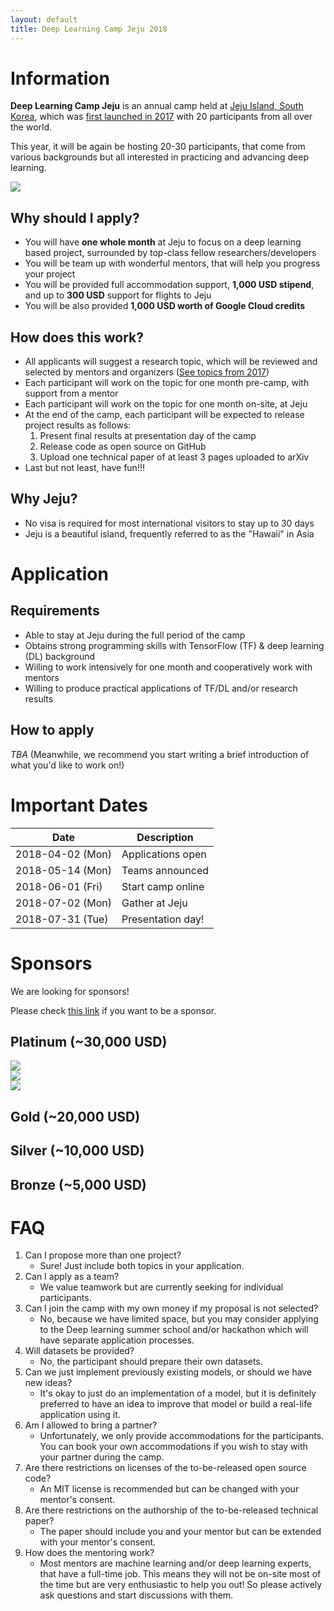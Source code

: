 ```yaml
---
layout: default
title: Deep Learning Camp Jeju 2018
---
```


# Information
**Deep Learning Camp Jeju**
is an annual camp held at [Jeju Island, South Korea](https://en.wikipedia.org/wiki/Jeju_Island),
which was [first launched in 2017](../2017/) with 20 participants from all over the world.

This year, it will be again be hosting 20-30 participants,
that come from various backgrounds but all interested in practicing and advancing deep learning.

<div class="text-center mb-5">
<img src="{{ '/assets/images/jeju.png' | absolute_url }}"/>
</div>

## Why should I apply?

- You will have **one whole month** at Jeju to focus on a deep learning based project, surrounded by top-class fellow researchers/developers
- You will be team up with wonderful mentors, that will help you progress your project
- You will be provided full accommodation support, **1,000 USD stipend**, and up to **300 USD** support for flights to Jeju
- You will be also provided **1,000 USD worth of Google Cloud credits**

## How does this work?

- All applicants will suggest a research topic, which will be reviewed and selected by mentors and organizers
    ([See topics from 2017](https://github.com/TensorFlowKR/mlcampjeju/blob/master/2017/github/04_FinalPresentation.md))
- Each participant will work on the topic for one month pre-camp, with support from a mentor
- Each participant will work on the topic for one month on-site, at Jeju
- At the end of the camp, each participant will be expected to release project results as follows:
    1. Present final results at presentation day of the camp
    1. Release code as open source on GitHub
    1. Upload one technical paper of at least 3 pages uploaded to arXiv
- Last but not least, have fun!!!

## Why Jeju?

- No visa is required for most international visitors to stay up to 30 days
- Jeju is a beautiful island, frequently referred to as the "Hawaii" in Asia


# Application

## Requirements

- Able to stay at Jeju during the full period of the camp
- Obtains strong programming skills with TensorFlow (TF) & deep learning (DL) background
- Willing to work intensively for one month and cooperatively work with mentors
- Willing to produce practical applications of TF/DL and/or research results

## How to apply

*TBA*
(Meanwhile, we recommend you start writing a brief introduction of what you'd like to work on!)


# Important Dates

| Date | Description |
| --- | --- |
| 2018-04-02 (Mon) | Applications open |
| 2018-05-14 (Mon) | Teams announced |
| 2018-06-01 (Fri) | Start camp online |
| 2018-07-02 (Mon) | Gather at Jeju |
| 2018-07-31 (Tue) | Presentation day! |


# Sponsors

<div class="text-center">
<p>We are looking for sponsors!</p>
<p>Please check <a href="https://www.facebook.com/groups/TensorFlowKR/permalink/609123856095343/" target="_blank">this link</a> if you want to be a sponsor.</p>
</div>

## Platinum (~30,000 USD)

<div class="d-grid">
  <div class="text-center sponsor__container">
    <img class="sponsor" src="https://upload.wikimedia.org/wikipedia/commons/5/53/Google_%22G%22_Logo.svg" />
  </div>
  <div class="text-center sponsor__container">
    <img class="sponsor" src="{{ '/assets/images/sponsors/kakao_brain.png' | absolute_url }}" />
  </div>
  <div class="text-center sponsor__container">
    <img class="sponsor" src="http://www.netmarble.com/resources/img/ko/company/ci1.jpg" />
  </div>
</div>

## Gold (~20,000 USD)

## Silver (~10,000 USD)

## Bronze (~5,000 USD)

# FAQ

1. Can I propose more than one project?
    - Sure! Just include both topics in your application.
1. Can I apply as a team?
    - We value teamwork but are currently seeking for individual participants.
1. Can I join the camp with my own money if my proposal is not selected?
    - No, because we have limited space, but you may consider applying to the Deep learning summer school and/or hackathon which will have separate application processes.
1. Will datasets be provided?
    - No, the participant should prepare their own datasets.
1. Can we just implement previously existing models, or should we have new ideas?
    - It's okay to just do an implementation of a model, but it is definitely preferred to have an idea to improve that model or build a real-life application using it.
1. Am I allowed to bring a partner?
    - Unfortunately, we only provide accommodations for the participants. You can book your own accommodations if you wish to stay with your partner during the camp.
1. Are there restrictions on licenses of the to-be-released open source code?
    - An MIT license is recommended but can be changed with your mentor's consent.
1. Are there restrictions on the authorship of the to-be-released technical paper?
    - The paper should include you and your mentor but can be extended with your mentor's consent.
1. How does the mentoring work?
    - Most mentors are machine learning and/or deep learning experts, that have a full-time job. This means they will not be on-site most of the time but are very enthusiastic to help you out! So please actively ask questions and start discussions with them.
